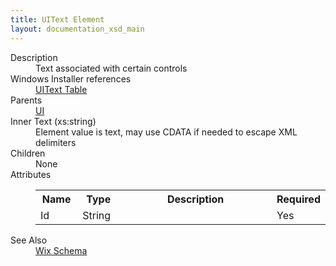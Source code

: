 ```yaml
---
title: UIText Element
layout: documentation_xsd_main
---
```

<dl>
  <dt>Description</dt>
  <dd>                 Text associated with certain controls             </dd>
  <dt>Windows Installer references</dt>
  <dd>
    <a href="http://msdn.microsoft.com/library/aa372101.aspx" target="_blank">UIText Table</a>
  </dd>
  <dt>Parents</dt>
  <dd>
    <a href="../wix/ui">UI</a>
  </dd>
  <dt>Inner Text (xs:string)</dt>
  <dd>Element value is text, may use CDATA if needed to escape XML delimiters</dd>
  <dt>Children</dt>
  <dd>None</dd>
  <dt>Attributes</dt>
  <dd>
    <table cellspacing="0" cellpadding="0" class="schema">
      <tr>
        <th width="15%">Name</th>
        <th width="15%">Type</th>
        <th width="65%">Description</th>
        <th width="15%">Required</th>
      </tr>
      <tr>
        <td>Id</td>
        <td>String</td>
        <td>&nbsp;</td>
        <td>Yes</td>
      </tr>
    </table>
  </dd>
  <dt>See Also</dt>
  <dd>
    <a href="../wix">Wix Schema</a>
  </dd>
</dl>
